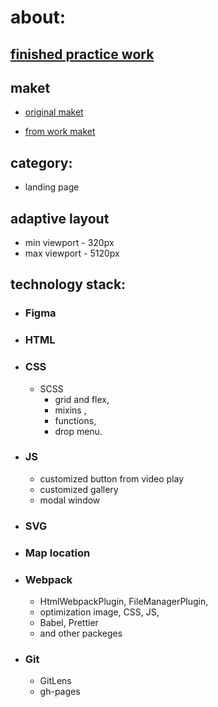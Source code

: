 # about:
## [finished practice work]()
## maket
* [original maket](https://www.figma.com/file/dL8UfN5gt8VrTqE2zogp8Q/%5BPublished%5D%5BEN%5D-%C2%ABThe-Art-of-Tinting%C2%BB?node-id=1-28&t=0k5lPlq8ZbkZvr2P-0)

* [from work maket](https://www.figma.com/file/QLdOFVOkT7dVwlInLtgDcu/CarTintServ?type=design&node-id=0-1&mode=design&t=AY1DJPi2RTuKwC1j-0)
## category:
*  landing page 
## adaptive layout
*  min viewport - 320px 
*  max viewport - 5120px
## technology stack:
  * ### Figma 
  * ### HTML
  * ### CSS
    * SCSS
      - grid and flex,
      - mixins ,
      - functions,
      - drop menu.
  * ### JS
    - customized button from video play
    - customized gallery
    - modal window
  * ### SVG
  * ###  Map location
  * ### Webpack
    - HtmlWebpackPlugin, FileManagerPlugin,
    - optimization image, CSS, JS,
    - Babel, Prettier
    - and other packeges
  * ###  Git
    - GitLens
    - gh-pages
